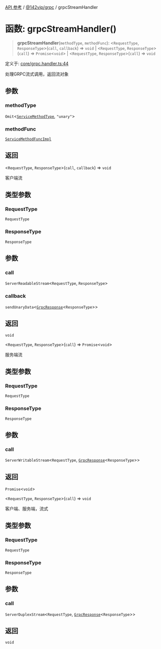 [API 参考](../../../index.md) / [@142vip/grpc](../index.md) / grpcStreamHandler

# 函数: grpcStreamHandler()

> **grpcStreamHandler**(`methodType`, `methodFunc`): \<`RequestType`, `ResponseType`\>(`call`, `callback`) => `void` \| \<`RequestType`, `ResponseType`\>(`call`) => `Promise`\<`void`\> \| \<`RequestType`, `ResponseType`\>(`call`) => `void`

定义于: [core/grpc.handler.ts:44](https://github.com/142vip/core-x/blob/724c9f80a9f43d7639fb0f15c0381f9ca258849b/packages/grpc/src/core/grpc.handler.ts#L44)

处理GRPC流式调用，返回流对象

## 参数

### methodType

`Omit`\<[`ServiceMethodType`](../enumerations/ServiceMethodType.md), `"unary"`\>

### methodFunc

[`ServiceMethodFuncImpl`](../type-aliases/ServiceMethodFuncImpl.md)

## 返回

\<`RequestType`, `ResponseType`\>(`call`, `callback`) => `void`

客户端流

## 类型参数

### RequestType

`RequestType`

### ResponseType

`ResponseType`

## 参数

### call

`ServerReadableStream`\<`RequestType`, `ResponseType`\>

### callback

`sendUnaryData`\<[`GrpcResponse`](../interfaces/GrpcResponse.md)\<`ResponseType`\>\>

## 返回

`void`

\<`RequestType`, `ResponseType`\>(`call`) => `Promise`\<`void`\>

服务端流

## 类型参数

### RequestType

`RequestType`

### ResponseType

`ResponseType`

## 参数

### call

`ServerWritableStream`\<`RequestType`, [`GrpcResponse`](../interfaces/GrpcResponse.md)\<`ResponseType`\>\>

## 返回

`Promise`\<`void`\>

\<`RequestType`, `ResponseType`\>(`call`) => `void`

客户端、服务端，流式

## 类型参数

### RequestType

`RequestType`

### ResponseType

`ResponseType`

## 参数

### call

`ServerDuplexStream`\<`RequestType`, [`GrpcResponse`](../interfaces/GrpcResponse.md)\<`ResponseType`\>\>

## 返回

`void`
